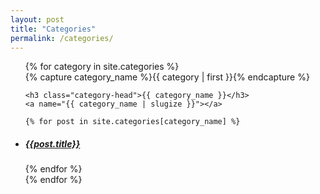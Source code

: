 ```yaml
---   
layout: post
title: "Categories"
permalink: /categories/
---
```


<div id="archives">
    <ul>
        {% for category in site.categories %}
        <div class="archive-group">
            {% capture category_name %}{{ category | first }}{% endcapture %}
            <div id="#{{ category_name | slugize }}"></div>
            <p></p>

    <h3 class="category-head">{{ category_name }}</h3>
    <a name="{{ category_name | slugize }}"></a>

    {% for post in site.categories[category_name] %}
   <li> <article class="archive-item">
    <h5><a href="{{ site.baseurl }}{{ post.url }}">{{post.title}}</a></h5>
    </article> </li>
    {% endfor %}

  </div>
{% endfor %}
  </ul>
</div>